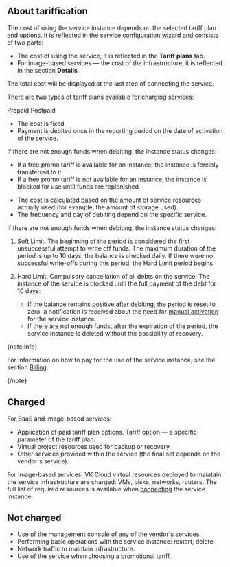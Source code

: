 ## About tariffication

The cost of using the service instance depends on the selected tariff plan and options. It is reflected in the [service configuration wizard](../instructions/pr-instance-add) and consists of two parts:

- The cost of using the service, it is reflected in the **Tariff plans** tab.
- For image-based services — the cost of the infrastructure, it is reflected in the section **Details**.

The total cost will be displayed at the last step of connecting the service.

There are two types of tariff plans available for charging services:

<tabs>
<tablist>
<tab>Prepaid</tab>
<tab>Postpaid</tab>
</tablist>
<tabpanel>

- The cost is fixed.
- Payment is debited once in the reporting period on the date of activation of the service.

If there are not enough funds when debiting, the instance status changes:

- If a free promo tariff is available for an instance, the instance is forcibly transferred to it.
- If a free promo tariff is not available for an instance, the instance is blocked for use until funds are replenished.

</tabpanel>
<tabpanel>

- The cost is calculated based on the amount of service resources actually used (for example, the amount of storage used).
- The frequency and day of debiting depend on the specific service.

If there are not enough funds when debiting, the instance status changes:

1. Soft Limit. The beginning of the period is considered the first unsuccessful attempt to write off funds. The maximum duration of the period is up to 10 days, the balance is checked daily. If there were no successful write-offs during this period, the Hard Limit period begins.
1. Hard Limit. Compulsory cancellation of all debts on the service. The instance of the service is blocked until the full payment of the debt for 10 days:

   - If the balance remains positive after debiting, the period is reset to zero, a notification is received about the need for [manual activation](../instructions/pr-instance-manage#updating_access_to_a_service_instance) for the service instance.
   - If there are not enough funds, after the expiration of the period, the service instance is deleted without the possibility of recovery.

</tabpanel>
</tabs>

{note:info}

For information on how to pay for the use of the service instance, see the section [Billing](/en/intro/billing).

{/note}

## Charged

For SaaS and image-based services:

- Application of paid tariff plan options. Tariff option — a specific parameter of the tariff plan.
- Virtual project resources used for backup or recovery.
- Other services provided within the service (the final set depends on the vendor's service).

For image-based services, VK Cloud virtual resources deployed to maintain the service infrastructure are charged: VMs, disks, networks, routers. The full list of required resources is available when [connecting](../instructions/pr-instance-add) the service instance.

## Not charged

- Use of the management console of any of the vendor's services.
- Performing basic operations with the service instance: restart, delete.
- Network traffic to maintain infrastructure.
- Use of the service when choosing a promotional tariff.
